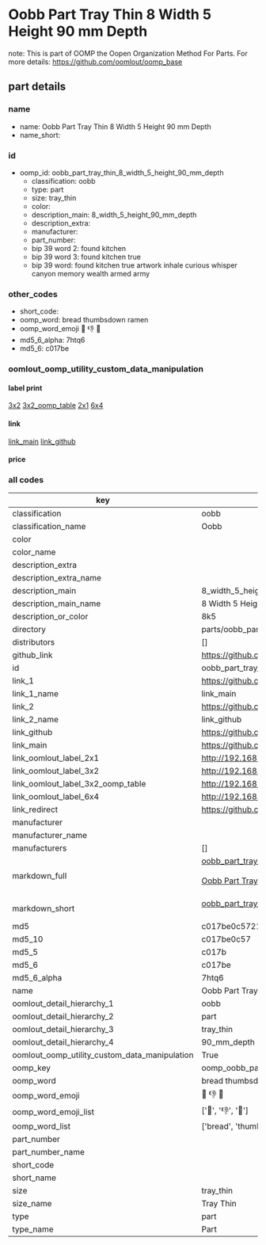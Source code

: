 # Oobb Part Tray Thin 8 Width 5 Height 90 mm Depth  

note: This is part of OOMP the Oopen Organization Method For Parts. For more details: https://github.com/oomlout/oomp_base

##  part details
  







### name
* name: Oobb Part Tray Thin 8 Width 5 Height 90 mm Depth
* name_short: 
### id
* oomp_id: oobb_part_tray_thin_8_width_5_height_90_mm_depth
  * classification: oobb
  * type: part
  * size: tray_thin
  * color: 
  * description_main: 8_width_5_height_90_mm_depth
  * description_extra: 
  * manufacturer: 
  * part_number: 
  * bip 39 word 2: found kitchen
  * bip 39 word 3: found kitchen true
  * bip 39 word: found kitchen true artwork inhale curious whisper canyon memory wealth armed army

### other_codes
* short_code: 
* oomp_word: bread thumbsdown ramen
* oomp_word_emoji :bread: :thumbsdown: :ramen:
* md5_6_alpha: 7htq6
* md5_6: c017be






### oomlout_oomp_utility_custom_data_manipulation
#### label print
[3x2](http://192.168.1.245:1112/?label=oomp%207htq6)
[3x2_oomp_table](http://192.168.1.108:1112/?label=oomp%207htq6)
[2x1](http://192.168.1.242:1112/?label=oomp%207htq6)
[6x4](http://192.168.1.55:1112/?label=oomp%207htq6)    

#### link

[link_main](https://github.com/oomlout/oomlout_oomp_version_1_messy/tree/main/parts/oobb_part_tray_thin_8_width_5_height_90_mm_depth) [link_github](https://github.com/oomlout/oomlout_oomp_version_1_messy/tree/main/parts/oobb_part_tray_thin_8_width_5_height_90_mm_depth)                             

#### price







### all codes 
| key | value |  
| --- | --- |  
| classification | oobb |  
| classification_name | Oobb |  
| color |  |  
| color_name |  |  
| description_extra |  |  
| description_extra_name |  |  
| description_main | 8_width_5_height_90_mm_depth |  
| description_main_name | 8 Width 5 Height 90 mm Depth |  
| description_or_color | 8k5 |  
| directory | parts/oobb_part_tray_thin_8_width_5_height_90_mm_depth |  
| distributors | [] |  
| github_link | https://github.com/oomlout/oomlout_oomp_part_src/tree/main/parts/oobb_part_tray_thin_8_width_5_height_90_mm_depth |  
| id | oobb_part_tray_thin_8_width_5_height_90_mm_depth |  
| link_1 | https://github.com/oomlout/oomlout_oomp_version_1_messy/tree/main/parts/oobb_part_tray_thin_8_width_5_height_90_mm_depth |  
| link_1_name | link_main |  
| link_2 | https://github.com/oomlout/oomlout_oomp_version_1_messy/tree/main/parts/oobb_part_tray_thin_8_width_5_height_90_mm_depth |  
| link_2_name | link_github |  
| link_github | https://github.com/oomlout/oomlout_oomp_version_1_messy/tree/main/parts/oobb_part_tray_thin_8_width_5_height_90_mm_depth |  
| link_main | https://github.com/oomlout/oomlout_oomp_version_1_messy/tree/main/parts/oobb_part_tray_thin_8_width_5_height_90_mm_depth |  
| link_oomlout_label_2x1 | http://192.168.1.242:1112/?label=oomp%207htq6 |  
| link_oomlout_label_3x2 | http://192.168.1.245:1112/?label=oomp%207htq6 |  
| link_oomlout_label_3x2_oomp_table | http://192.168.1.108:1112/?label=oomp%207htq6 |  
| link_oomlout_label_6x4 | http://192.168.1.55:1112/?label=oomp%207htq6 |  
| link_redirect | https://github.com/oomlout/oomlout_oomp_version_1_messy/tree/main/parts/oobb_part_tray_thin_8_width_5_height_90_mm_depth |  
| manufacturer |  |  
| manufacturer_name |  |  
| manufacturers | [] |  
| markdown_full | [oobb_part_tray_thin_8_width_5_height_90_mm_depth](none)<br>[](none)<br>[Oobb Part Tray Thin 8 Width 5 Height 90 Mm Depth](none)<br><br> |  
| markdown_short | [oobb_part_tray_thin_8_width_5_height_90_mm_depth](none)<br><br> |  
| md5 | c017be0c5721df50d7b9d0d3d29ec2e1 |  
| md5_10 | c017be0c57 |  
| md5_5 | c017b |  
| md5_6 | c017be |  
| md5_6_alpha | 7htq6 |  
| name | Oobb Part Tray Thin 8 Width 5 Height 90 mm Depth |  
| oomlout_detail_hierarchy_1 | oobb |  
| oomlout_detail_hierarchy_2 | part |  
| oomlout_detail_hierarchy_3 | tray_thin |  
| oomlout_detail_hierarchy_4 | 90_mm_depth |  
| oomlout_oomp_utility_custom_data_manipulation | True |  
| oomp_key | oomp_oobb_part_tray_thin_8_width_5_height_90_mm_depth |  
| oomp_word | bread thumbsdown ramen |  
| oomp_word_emoji | :bread: :thumbsdown: :ramen: |  
| oomp_word_emoji_list | [':bread:', ':thumbsdown:', ':ramen:'] |  
| oomp_word_list | ['bread', 'thumbsdown', 'ramen'] |  
| part_number |  |  
| part_number_name |  |  
| short_code |  |  
| short_name |  |  
| size | tray_thin |  
| size_name | Tray Thin |  
| type | part |  
| type_name | Part |  
